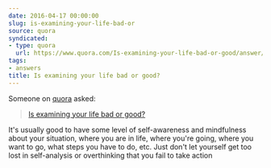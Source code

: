 ```yaml
---
date: 2016-04-17 00:00:00
slug: is-examining-your-life-bad-or
source: quora
syndicated:
- type: quora
  url: https://www.quora.com/Is-examining-your-life-bad-or-good/answer/Roy-Tang
tags:
- answers
title: Is examining your life bad or good?
---
```


Someone on [quora](https://quora.com) asked:

> [Is examining your life bad or good?](https://www.quora.com/Is-examining-your-life-bad-or-good/answer/Roy-Tang)


It's usually good to have some level of self-awareness and mindfulness about your situation, where you are in life, where you're going, where you want to go, what steps you have to do, etc. Just don't let yourself get too lost in self-analysis or overthinking that you fail to take action